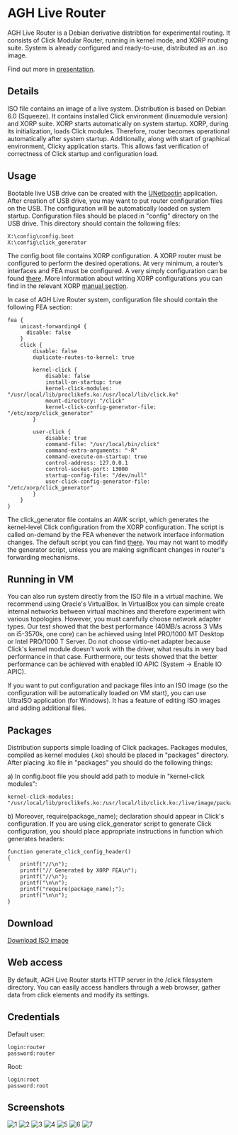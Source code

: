 AGH Live Router
===============

AGH Live Router is a Debian derivative distribtion for experimental routing. It consists of Click Modular Router, running in kernel mode, and XORP routing suite. System is already configured and ready-to-use, distributed as an .iso image.

Find out more in [presentation](http://prezi.com/iez6ctgkd8dt/agh-live-router/).


Details
-------

ISO file contains an image of a live system. Distribution is based on Debian 6.0 (Squeeze). It contains installed Click environment (linuxmodule version) and XORP suite. XORP starts automatically on system startup. XORP, during its initialization, loads Click modules. Therefore, router becomes operational automatically after system startup. Additionally, along with start of graphical environment, Clicky application starts. This allows fast verification of correctness of Click startup and configuration load.


Usage
-----

Bootable live USB drive can be created with the [UNetbootin](http://unetbootin.sourceforge.net/) application. After creation of USB drive, you may want to put router configuration files on the USB. The configuration will be automatically loaded on system startup. Configuration files should be placed in "config" directory on the USB drive. This directory should contain the following files:

    X:\config\config.boot
    X:\config\click_generator
  
The config.boot file contains XORP configuration. A XORP router must be configured to perform the desired operations. At very minimum, a router’s interfaces and FEA must be configured. A very simply configuration can be found [there](https://github.com/piotrjurkiewicz/agh-live-router/tree/master/configurations/simple/config). More information about writing XORP configurations you can find in the relevant XORP [manual section](http://xorp.run.montefiore.ulg.ac.be/latex2wiki/user_manual/configuration_overview).

In case of AGH Live Router system, configuration file should contain the following FEA section:

    fea {
        unicast-forwarding4 {
          disable: false
        }
        click {
    		disable: false
    		duplicate-routes-to-kernel: true
    
    		kernel-click {
    			disable: false
    			install-on-startup:	true
    			kernel-click-modules: "/usr/local/lib/proclikefs.ko:/usr/local/lib/click.ko"
    			mount-directory: "/click"
    			kernel-click-config-generator-file: "/etc/xorp/click_generator"
    		}
    
    		user-click {
    			disable: true
    			command-file: "/usr/local/bin/click"
    			command-extra-arguments: "-R"
    			command-execute-on-startup: true
    			control-address: 127.0.0.1
    			control-socket-port: 13000
    			startup-config-file: "/dev/null"
    			user-click-config-generator-file: "/etc/xorp/click_generator"
    		}
        }
    }

The click_generator file contains an AWK script, which generates the kernel-level Click configuration from the XORP configuration. The script is called on-demand by the FEA whenever the network interface information changes. The default script you can find [there](https://github.com/piotrjurkiewicz/agh-live-router/blob/master/configurations/simple/config/click_generator). You may not want to modify the generator script, unless you are making significant changes in router's forwarding mechanisms.


Running in VM
-------------

You can also run system directly from the ISO file in a virtual machine. We recommend using Oracle's VirtualBox. In VirtualBox you can simple create internal networks between virtual machines and therefore experiment with various topologies. However, you must carefully choose network adapter types. Our test showed that the best performance (40MB/s across 3 VMs on i5-3570k, one core) can be achieved using Intel PRO/1000 MT Desktop or Intel PRO/1000 T Server. Do not choose virtio-net adapter because Click's kernel module doesn't work with the driver, what results in very bad performance in that case. Furthermore, our tests showed that the better performance can be achieved with enabled IO APIC (System -> Enable IO APIC).

If you want to put configuration and package files into an ISO image (so the configuration will be automatically loaded on VM start), you can use UltraISO application (for Windows). It has a feature of editing ISO images and adding additional files.


Packages
--------

Distribution supports simple loading of Click packages. Packages modules, compiled as kernel modules (.ko) should be placed in "packages" directory. After placing .ko file in "packages" you should do the following things:

a) In config.boot file you should add path to module in "kernel-click modules":

    kernel-click-modules: "/usr/local/lib/proclikefs.ko:/usr/local/lib/click.ko:/live/image/packages/package_name.ko"

b) Moreover, require(package_name); declaration should appear in Click's configuration. If you are using click_generator script to generate Click configuration, you should place appropriate instructions in function which generates headers:

    function generate_click_config_header()
    {
        printf("//\n");
        printf("// Generated by XORP FEA\n");
        printf("//\n");
        printf("\n\n");
        printf("require(package_name);");
        printf("\n\n");
    }


Download
--------

[Download ISO image](http://www.dropbox.com/sh/km4saicel8v8r3q/WwnTsCJIsl)


Web access
----------

By default, AGH Live Router starts HTTP server in the /click filesystem directory. You can easily access handlers through a web browser, gather data from click elements and modify its settings.


Credentials
-----------

Default user:

    login:router
    password:router
    
Root:

    login:root
    password:root


Screenshots
-----------

![1](https://raw.github.com/piotrjurkiewicz/agh-live-router/master/screenshots/1.png)
![2](https://raw.github.com/piotrjurkiewicz/agh-live-router/master/screenshots/2.png)
![3](https://raw.github.com/piotrjurkiewicz/agh-live-router/master/screenshots/3.png)
![4](https://raw.github.com/piotrjurkiewicz/agh-live-router/master/screenshots/4.png)
![5](https://raw.github.com/piotrjurkiewicz/agh-live-router/master/screenshots/5.png)
![6](https://raw.github.com/piotrjurkiewicz/agh-live-router/master/screenshots/6.png)
![7](https://raw.github.com/piotrjurkiewicz/agh-live-router/master/screenshots/7.png)
